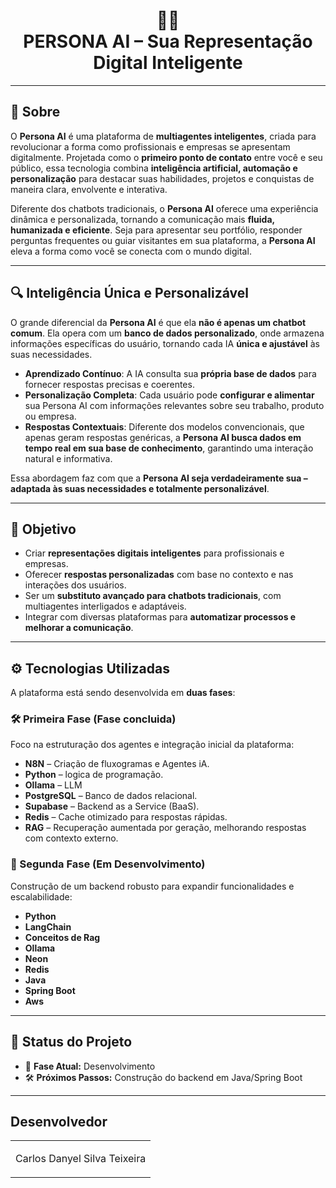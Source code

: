 <h1 align="center">
  🤖💡<br>PERSONA AI – Sua Representação Digital Inteligente
</h1>

---

## 🌟 Sobre

O **Persona AI** é uma plataforma de **multiagentes inteligentes**, criada para revolucionar a forma como profissionais e empresas se apresentam digitalmente. Projetada como o **primeiro ponto de contato** entre você e seu público, essa tecnologia combina **inteligência artificial, automação e personalização** para destacar suas habilidades, projetos e conquistas de maneira clara, envolvente e interativa.

Diferente dos chatbots tradicionais, o **Persona AI** oferece uma experiência dinâmica e personalizada, tornando a comunicação mais **fluida, humanizada e eficiente**. Seja para apresentar seu portfólio, responder perguntas frequentes ou guiar visitantes em sua plataforma, a **Persona AI** eleva a forma como você se conecta com o mundo digital.

---

## 🔍 Inteligência Única e Personalizável

O grande diferencial da **Persona AI** é que ela **não é apenas um chatbot comum**. Ela opera com um **banco de dados personalizado**, onde armazena informações específicas do usuário, tornando cada IA **única e ajustável** às suas necessidades.

-   **Aprendizado Contínuo**: A IA consulta sua **própria base de dados** para fornecer respostas precisas e coerentes.
-   **Personalização Completa**: Cada usuário pode **configurar e alimentar** sua Persona AI com informações relevantes sobre seu trabalho, produto ou empresa.
-   **Respostas Contextuais**: Diferente dos modelos convencionais, que apenas geram respostas genéricas, a **Persona AI busca dados em tempo real em sua base de conhecimento**, garantindo uma interação natural e informativa.

Essa abordagem faz com que a **Persona AI seja verdadeiramente sua – adaptada às suas necessidades e totalmente personalizável**.

---

## 🚀 Objetivo

-   Criar **representações digitais inteligentes** para profissionais e empresas.
-   Oferecer **respostas personalizadas** com base no contexto e nas interações dos usuários.
-   Ser um **substituto avançado para chatbots tradicionais**, com multiagentes interligados e adaptáveis.
-   Integrar com diversas plataformas para **automatizar processos e melhorar a comunicação**.

---

## ⚙️ Tecnologias Utilizadas

A plataforma está sendo desenvolvida em **duas fases**:

### **🛠️ Primeira Fase (Fase concluida)**

Foco na estruturação dos agentes e integração inicial da plataforma:

-   **N8N** – Criação de fluxogramas e Agentes iA.
-   **Python** – logica de programação.
-   **Ollama** – LLM
-   **PostgreSQL** – Banco de dados relacional.
-   **Supabase** – Backend as a Service (BaaS).
-   **Redis** – Cache otimizado para respostas rápidas.
-   **RAG** – Recuperação aumentada por geração, melhorando respostas com contexto externo.

### **🚀 Segunda Fase (Em Desenvolvimento)**

Construção de um backend robusto para expandir funcionalidades e escalabilidade:

-   **Python**
-   **LangChain**
-   **Conceitos de Rag**
-   **Ollama**
-   **Neon**
-   **Redis**
-   **Java**
-   **Spring Boot**
-   **Aws**

---

## 📌 Status do Projeto

-   🔄 **Fase Atual:** Desenvolvimento
-   🛠 **Próximos Passos:** Construção do backend em Java/Spring Boot

---

<h2>Desenvolvedor</h2>

<table>
  <tr>
    <td align="center">
      <p>Carlos Danyel Silva Teixeira</p>
    </td>
  </tr>
</table>
